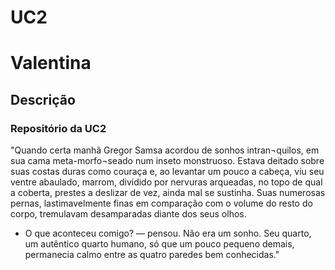 # UC2

<h1>Valentina </h1>
<h2>Descrição </h2>
<h3>Repositório da UC2</h3>
<p> "Quando certa manhã Gregor Samsa acordou de sonhos intran¬quilos, em sua cama meta-morfo¬seado num inseto monstruoso. Estava deitado sobre suas costas duras como couraça e, ao levantar um pouco a cabeça, viu seu ventre abaulado, marrom, dividido por nervuras arqueadas, no topo de qual a coberta, prestes a deslizar de vez, ainda mal se sustinha. Suas numerosas pernas, lastimavelmente finas em comparação com o volume do resto do corpo, tremulavam desamparadas diante dos seus olhos.

- O que aconteceu comigo? — pensou. Não era um sonho. Seu quarto, um autêntico quarto humano, só que um pouco pequeno demais, permanecia calmo entre as
quatro paredes bem conhecidas."</p>
